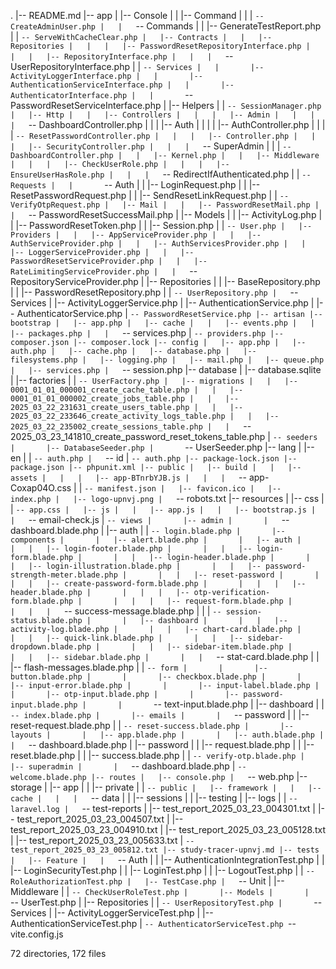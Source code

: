 .
|-- README.md
|-- app
| |-- Console
| | |-- Command
| | | `-- CreateAdminUser.php
|   |   `-- Commands
| | |-- GenerateTestReport.php
| | `-- ServeWithCacheClear.php
|   |-- Contracts
|   |   |-- Repositories
|   |   |   |-- PasswordResetRepositoryInterface.php
|   |   |   |-- RepositoryInterface.php
|   |   |   `-- UserRepositoryInterface.php
| | `-- Services
|   |       |-- ActivityLoggerInterface.php
|   |       |-- AuthenticationServiceInterface.php
|   |       |-- AuthenticatorInterface.php
|   |       `-- PasswordResetServiceInterface.php
| |-- Helpers
| | `-- SessionManager.php
|   |-- Http
|   |   |-- Controllers
|   |   |   |-- Admin
|   |   |   |   `-- DashboardController.php
| | | |-- Auth
| | | | |-- AuthController.php
| | | | `-- ResetPasswordController.php
|   |   |   |-- Controller.php
|   |   |   |-- SecurityController.php
|   |   |   `-- SuperAdmin
| | | `-- DashboardController.php
|   |   |-- Kernel.php
|   |   |-- Middleware
|   |   |   |-- CheckUserRole.php
|   |   |   |-- EnsureUserHasRole.php
|   |   |   `-- RedirectIfAuthenticated.php
| | `-- Requests
|   |       `-- Auth
| | |-- LoginRequest.php
| | |-- ResetPasswordRequest.php
| | |-- SendResetLinkRequest.php
| | `-- VerifyOtpRequest.php
|   |-- Mail
|   |   |-- PasswordResetMail.php
|   |   `-- PasswordResetSuccessMail.php
| |-- Models
| | |-- ActivityLog.php
| | |-- PasswordResetToken.php
| | |-- Session.php
| | `-- User.php
|   |-- Providers
|   |   |-- AppServiceProvider.php
|   |   |-- AuthServiceProvider.php
|   |   |-- AuthServicesProvider.php
|   |   |-- LoggerServiceProvider.php
|   |   |-- PasswordResetServiceProvider.php
|   |   |-- RateLimitingServiceProvider.php
|   |   `-- RepositoryServiceProvider.php
| |-- Repositories
| | |-- BaseRepository.php
| | |-- PasswordResetRepository.php
| | `-- UserRepository.php
|   `-- Services
| |-- ActivityLoggerService.php
| |-- AuthenticationService.php
| |-- AuthenticatorService.php
| `-- PasswordResetService.php
|-- artisan
|-- bootstrap
|   |-- app.php
|   |-- cache
|   |   |-- events.php
|   |   |-- packages.php
|   |   `-- services.php
| `-- providers.php
|-- composer.json
|-- composer.lock
|-- config
|   |-- app.php
|   |-- auth.php
|   |-- cache.php
|   |-- database.php
|   |-- filesystems.php
|   |-- logging.php
|   |-- mail.php
|   |-- queue.php
|   |-- services.php
|   `-- session.php
|-- database
| |-- database.sqlite
| |-- factories
| | `-- UserFactory.php
|   |-- migrations
|   |   |-- 0001_01_01_000001_create_cache_table.php
|   |   |-- 0001_01_01_000002_create_jobs_table.php
|   |   |-- 2025_03_22_231631_create_users_table.php
|   |   |-- 2025_03_22_233646_create_activity_logs_table.php
|   |   |-- 2025_03_22_235002_create_sessions_table.php
|   |   `-- 2025_03_23_141810_create_password_reset_tokens_table.php
| `-- seeders
|       |-- DatabaseSeeder.php
|       `-- UserSeeder.php
|-- lang
| |-- en
| | `-- auth.php
|   `-- id
| `-- auth.php
|-- package-lock.json
|-- package.json
|-- phpunit.xml
|-- public
|   |-- build
|   |   |-- assets
|   |   |   |-- app-BTnrbYJB.js
|   |   |   `-- app-Coxap04O.css
| | `-- manifest.json
|   |-- favicon.ico
|   |-- index.php
|   |-- logo-upnvj.png
|   `-- robots.txt
|-- resources
| |-- css
| | `-- app.css
|   |-- js
|   |   |-- app.js
|   |   |-- bootstrap.js
|   |   `-- email-check.js
| `-- views
|       |-- admin
|       |   `-- dashboard.blade.php
| |-- auth
| | `-- login.blade.php
|       |-- components
|       |   |-- alert.blade.php
|       |   |-- auth
|       |   |   |-- login-footer.blade.php
|       |   |   |-- login-form.blade.php
|       |   |   |-- login-header.blade.php
|       |   |   |-- login-illustration.blade.php
|       |   |   |-- password-strength-meter.blade.php
|       |   |   |-- reset-password
|       |   |   |   |-- create-password-form.blade.php
|       |   |   |   |-- header.blade.php
|       |   |   |   |-- otp-verification-form.blade.php
|       |   |   |   |-- request-form.blade.php
|       |   |   |   `-- success-message.blade.php
| | | `-- session-status.blade.php
|       |   |-- dashboard
|       |   |   |-- activity-log.blade.php
|       |   |   |-- chart-card.blade.php
|       |   |   |-- quick-link.blade.php
|       |   |   |-- sidebar-dropdown.blade.php
|       |   |   |-- sidebar-item.blade.php
|       |   |   |-- sidebar.blade.php
|       |   |   `-- stat-card.blade.php
| | |-- flash-messages.blade.php
| | `-- form
|       |       |-- button.blade.php
|       |       |-- checkbox.blade.php
|       |       |-- input-error.blade.php
|       |       |-- input-label.blade.php
|       |       |-- otp-input.blade.php
|       |       |-- password-input.blade.php
|       |       `-- text-input.blade.php
| |-- dashboard
| | `-- index.blade.php
|       |-- emails
|       |   `-- password
| | |-- reset-request.blade.php
| | `-- reset-success.blade.php
|       |-- layouts
|       |   |-- app.blade.php
|       |   |-- auth.blade.php
|       |   `-- dashboard.blade.php
| |-- password
| | |-- request.blade.php
| | |-- reset.blade.php
| | |-- success.blade.php
| | `-- verify-otp.blade.php
|       |-- superadmin
|       |   `-- dashboard.blade.php
| `-- welcome.blade.php
|-- routes
|   |-- console.php
|   `-- web.php
|-- storage
| |-- app
| | |-- private
| | `-- public
|   |-- framework
|   |   |-- cache
|   |   |   `-- data
| | |-- sessions
| | |-- testing
| |-- logs
| | `-- laravel.log
|   `-- test-reports
| |-- test_report_2025_03_23_004301.txt
| |-- test_report_2025_03_23_004507.txt
| |-- test_report_2025_03_23_004910.txt
| |-- test_report_2025_03_23_005128.txt
| |-- test_report_2025_03_23_005633.txt
| `-- test_report_2025_03_23_005812.txt
|-- study-tracer-upnvj.md
|-- tests
|   |-- Feature
|   |   `-- Auth
| | |-- AuthenticationIntegrationTest.php
| | |-- LoginSecurityTest.php
| | |-- LoginTest.php
| | |-- LogoutTest.php
| | `-- RoleAuthorizationTest.php
|   |-- TestCase.php
|   `-- Unit
| |-- Middleware
| | `-- CheckUserRoleTest.php
|       |-- Models
|       |   `-- UserTest.php
| |-- Repositories
| | `-- UserRepositoryTest.php
|       `-- Services
| |-- ActivityLoggerServiceTest.php
| |-- AuthenticationServiceTest.php
| `-- AuthenticatorServiceTest.php
`-- vite.config.js

72 directories, 172 files
